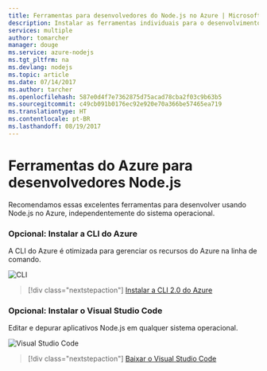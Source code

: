 ```yaml
---
title: Ferramentas para desenvolvedores do Node.js no Azure | Microsoft Docs
description: Instalar as ferramentas individuais para o desenvolvimento em Node.js no Azure
services: multiple
author: tomarcher
manager: douge
ms.service: azure-nodejs
ms.tgt_pltfrm: na
ms.devlang: nodejs
ms.topic: article
ms.date: 07/14/2017
ms.author: tarcher
ms.openlocfilehash: 587e0d4f7e7362875d75acad78cba2f03c9b63b5
ms.sourcegitcommit: c49cb091b0176ec92e920e70a366be57465ea719
ms.translationtype: HT
ms.contentlocale: pt-BR
ms.lasthandoff: 08/19/2017
---
```

# <a name="azure-tools-for-nodejs-developers"></a>Ferramentas do Azure para desenvolvedores Node.js
Recomendamos essas excelentes ferramentas para desenvolver usando Node.js no Azure, independentemente do sistema operacional.

### <a name="optional-install-the-azure-cli"></a>Opcional: Instalar a CLI do Azure
A CLI do Azure é otimizada para gerenciar os recursos do Azure na linha de comando.

![CLI](media/node-azure-tools/cli.png)
 
> [!div class="nextstepaction"]
> [Instalar a CLI 2.0 do Azure](https://docs.microsoft.com/cli/azure/install-az-cli2)

### <a name="optional-install-visual-studio-code"></a>Opcional: Instalar o Visual Studio Code
Editar e depurar aplicativos Node.js em qualquer sistema operacional.

![Visual Studio Code](media/node-azure-tools/vs-code.png)

> [!div class="nextstepaction"]
> [Baixar o Visual Studio Code](https://code.visualstudio.com)
